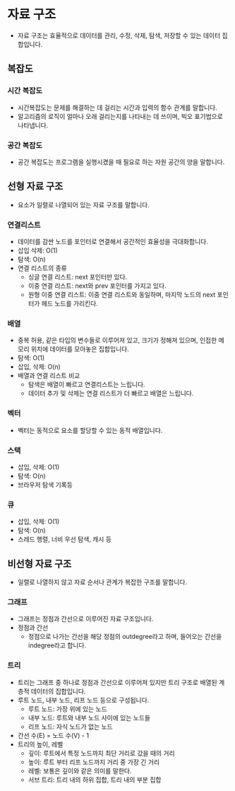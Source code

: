 # 자료 구조
- 자료 구조는 효율적으로 데이터를 관리, 수정, 삭제, 탐색, 저장할 수 있는 데이터 집합입니다.

## 복잡도
### 시간 복잡도
- 시간복잡도는 문제를 해결하는 데 걸리는 시간과 입력의 함수 관계를 말합니다.
- 알고리즘의 로직이 얼마나 오래 걸리는지를 나타내는 데 쓰이며, 빅오 표기법으로 나타냅니다.

### 공간 복잡도
- 공간 복잡도는 프로그램을 실행시켰을 때 필요로 하는 자원 공간의 양을 말합니다.

## 선형 자료 구조
- 요소가 일렬로 나열되어 있는 자료 구조를 말합니다.
### 연결리스트
- 데이터를 감싼 노드를 포인터로 연결해서 공간적인 효율성을 극대화합니다.
- 삽입 삭제: O(1)
- 탐색: O(n)
- 연결 리스트의 종류
  - 싱글 연결 리스트: next 포인터만 있다.
  - 이중 연결 리스트: next와 prev 포인터를 가지고 있다.
  - 원형 이중 연결 리스트: 이중 연결 리스트와 동일하며, 마지막 노드의 next 포인터가 헤드 노드를 가리킨다.
### 배열
- 중복 허용, 같은 타입의 변수들로 이루어져 있고, 크기가 정해져 있으며, 인접한 메모리 위치에 데이터를 모아놓은 집합입니다.
- 탐색: O(1)
- 삽입, 삭제: O(n)
- 배열과 연결 리스트 비교
  - 탐색은 배열이 빠르고 연결리스트는 느립니다.
  - 데이터 추가 및 삭제는 연결 리스트가 더 빠르고 배열은 느립니다.
### 벡터
- 벡터는 동적으로 요소를 할당할 수 있는 동적 배열입니다.
### 스택
- 삽입, 삭제: O(1)
- 탐색: O(n)
- 브라우저 탐색 기록등
### 큐
- 삽입, 삭제: O(1)
- 탐색: O(n)
- 스레드 행렬, 너비 우선 탐색, 캐시 등

## 비선형 자료 구조
- 일렬로 나열하지 않고 자료 순서나 관계가 복잡한 구조를 말합니다.
### 그래프
- 그래프는 정점과 간선으로 이루어진 자료 구조입니다.
- 정점과 간선
  - 정점으로 나가는 간선을 해당 정점의 outdegree라고 하며, 들어오는 간선을 indegree라고 합니다.
### 트리
- 트리는 그래프 중 하나로 정점과 간선으로 이루어져 있지만 트리 구조로 배열된 계층적 데이터의 집합입니다.
- 루트 노드, 내부 노드, 리프 노드 등으로 구성됩니다.
  - 루트 노드: 가장 위에 있는 노드
  - 내부 노드: 루트와 내부 노드 사이에 있는 노드들
  - 리프 노드: 자식 노드가 없는 노드
- 간선 수(E) = 노드 수(V) - 1
- 트리의 높이, 레벨
  - 깊이: 루트에서 특정 노드까지 최단 거리로 갔을 때의 거리
  - 높이: 루트 부터 리프 노드까지 거리 중 가장 긴 거리
  - 레벨: 보통은 깊이와 같은 의미를 말한다.
  - 서브 트리: 트리 내의 하위 집합, 트리 내의 부분 집합
  